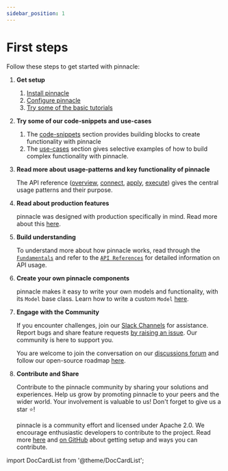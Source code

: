 ```yaml
---
sidebar_position: 1
---
```


# First steps

Follow these steps to get started with pinnacle:

1. **Get setup**
     
    1. [Install pinnacle](./installation.md)
    2. [Configure pinnacle](./configuration.md)
    3. [Try some of the basic tutorials](../tutorials/intro.md)

2. **Try some of our code-snippets and use-cases**

    1. The [code-snippets](../code_snippets) section provides building blocks to create functionality with pinnacle
    2. The [use-cases](../use_cases) section gives selective examples of how to build complex functionality with pinnacle.

3. **Read more about usage-patterns and key functionality of pinnacle**

    The API reference ([overview](../core_api/), [connect](../connect_api/), [apply](../apply_api/), [execute](../execute_api/)) gives
    the central usage patterns and their purpose.

4. **Read about production features**

    pinnacle was designed with production specifically in mind. Read more about this [here](../production/).

5. **Build understanding**

    To understand more about how pinnacle works, read through the [`Fundamentals`](../fundamentals/glossary) and refer to the [`API References`](https://docs.pinnacle.io/apidocs/source/pinnacle.html) for detailed information on API usage.

6. **Create your own pinnacle components**

    pinnacle makes it easy to write your own models and functionality, with its `Model` base class. Learn how to write
    a custom `Model` [here](../create_functionality).

7. **Engage with the Community**

    If you encounter challenges, join our [Slack Channels](https://join.slack.com/t/pinnacle/shared_invite/zt-1zuojj0k0-RjAYBs1TDsvEa7yaFGa6QA) for assistance. Report bugs and share feature requests [by raising an issue]((https://github.com/pinnacle/pinnacle/issues).). Our community is here to support you.

    You are welcome to join the conversation on our [discussions forum](https://github.com/pinnacle/pinnacle/discussions) and follow our open-source roadmap [here](https://github.com/orgs/pinnacle/projects/1/views/10).

8. **Contribute and Share**

    Contribute to the pinnacle community by sharing your solutions and experiences. 
    Help us grow by promoting pinnacle to your peers and the wider world. Your involvement is valuable to us! Don't forget to give us a star ⭐!

    pinnacle is a community effort and licensed under Apache 2.0. We encourage enthusiastic developers to contribute to the project. Read more [here](../setup/contributing) and [on GitHub](https://github.com/pinnacle/pinnacle/) about getting setup and ways you can contribute.


import DocCardList from '@theme/DocCardList';

<DocCardList />